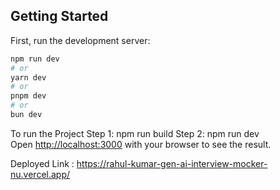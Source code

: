 ## Getting Started

First, run the development server:

```bash
npm run dev
# or
yarn dev
# or
pnpm dev
# or
bun dev
```
To run the Project 
Step 1: npm run build
Step 2: npm run dev
<br>
Open [http://localhost:3000](http://localhost:3000) with your browser to see the result.

Deployed Link : https://rahul-kumar-gen-ai-interview-mocker-nu.vercel.app/
